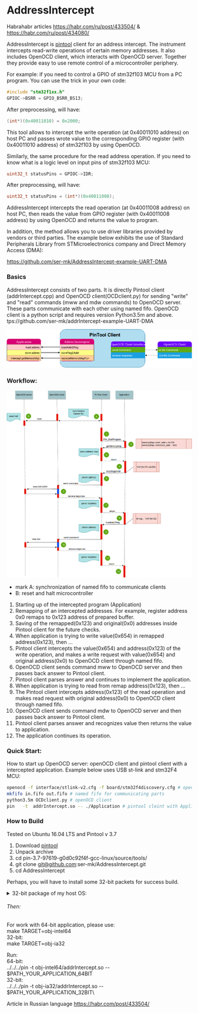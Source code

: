 # AddressIntercept

Habrahabr articles https://habr.com/ru/post/433504/ & https://habr.com/ru/post/434080/

AddressIntercept is [pintool](https://software.intel.com/en-us/articles/pin-a-dynamic-binary-instrumentation-tool "pintool") client for аn address intercept. The instrument intercepts read-write operations of certain memory addresses. It also includes OpenOCD client, which interacts with OpenOCD server. Together they provide easy to use remote control of a microcontroller periphery.

For example: if you need to control a GPIO of stm32f103 MCU from a PC program. You can  use the trick in your own code:
```cpp
#include "stm32f1xx.h"
GPIOC->BSRR = GPIO_BSRR_BS13;
```

After preprocessing, will have:
```cpp
(int*)(0x40011010) = 0x2000;
```

This tool allows to intercept the write operation (at 0x40011010 address) on host PC and passes wrote value to the corresponding GPIO register (with 0x40011010 address) of stm32f103 by using OpenOCD.

Similarly, the same procedure for the read address operation. If you need to know what is a logic level on input pins of stm32f103 MCU:
```cpp
uint32_t statusPins = GPIOС->IDR;
```

After preprocessing, will have:
```cpp
uint32_t statusPins = (int*)(0x40011008);
```

AddressIntercept intercepts the read operation (at 0x40011008 address) on host PC, then reads the value from GPIO register (with 0x40011008 address) by using OpenOCD and returns the value to program.

In addition, the method allows you to use driver libraries provided by vendors or third parties. The example below exhibits the use of Standard Peripherals Library​ from STMicroelectronics company and Direct Memory Access (DMA):

https://github.com/ser-mk/AddressIntercept-example-UART-DMA


### Basics
AddressIntercept consists of two parts. It is directly Pintool client (addrIntercept.cpp) and OpenOCD client(OCDclient.py) for  sending "write" and "read" commands (mww and mdw commands) to OpenOCD server. These parts communicate with each other using named fifo. OpenOCD client is a python script and requires version Python3.5m and above.
tps://github.com/ser-mk/addrIntercept-example-UART-DMA

![alt text](img/simple_schem.png "Show simple  scheme")

### Workflow:
![alt text](img/full_workflow.png "Workflow")

- mark A: synchronization of named fifo to communicate clients
- B: reset and halt microcontroller
1.  Starting up of the intercepted program (Application)
2.  Remapping of an intercepted addresses. For example, register address 0x0 remaps to 0x123 address of prepared buffer.
3.  Saving of the remapped(0x123) and original(0x0) addresses inside Pintool client for the future checks.
4.  When application is trying to write value(0x654) in remapped address(0x123), then ...
5.  Pintool client intercepts the value(0x654) and address(0x123) of the write operation, and makes a write request with value(0x654) and original address(0x0) to OpenOCD client through named fifo.
6. OpenOCD client sends command mww to OpenOCD server and then passes back answer to Pintool client.
7. Pintool client parses answer and continues to implement the application.
8. When application is trying to read from remap address(0x123), then ...
9. The Pintool client intercepts address(0x123) of the read operation and makes read request with original address(0x0) to OpenOCD client through named fifo.
10. OpenOCD client sends command mdw to OpenOCD server and then passes back answer to Pintool client.
11. Pintool client parses answer and recognizes value then returns the value to application.
12. The application continues its operation.


### Quick Start:
How to start up OpenOCD server: openOCD client and pintool client with a intercepted application. Example below uses USB st-link and stm32F4 MCU:
```bash
openocd -f interface/stlink-v2.cfg -f board/stm32f4discovery.cfg # openOCD server
mkfifo in.fifo out.fifo # named fifo for communicating parts
python3.5m OCDclient.py # openOCD client
pin   -t  addrIntercept.so -- ./Application # pintool cleint with Application
```

### How to Build
Tested on Ubuntu 16.04 LTS and Pintool v 3.7
1.  Download [pintool](https://software.intel.com/sites/landingpage/pintool/downloads/pin-3.7-97619-g0d0c92f4f-gcc-linux.tar.gzhttp:// "pintool")
2. Unpack archive
3. cd pin-3.7-97619-g0d0c92f4f-gcc-linux/source/tools/
4. git clone git@github.com:ser-mk/AddressIntercept.git
5. cd AddressIntercept

Perhaps, you will have to install some 32-bit packets for success build. 
<details><summary>32-bit package of my host OS:</summary>
<p>

gcc-5-base:i386, gcc-6-base:i386, libc6:i386, libc6-dev:i386, libdevmapper1.02.1:i386, libfreetype6:i386, libfreetype6-dev:i386, libgcc1:i386, libice6:i386, liblzma5:i386, libpcre16-3:i386, libpcre2-8-0:i386, libpcre3:i386, libpcre3-dev:i386, libpcre32-3:i386, libpcrecpp0v5:i386, libpng12-0:i386, libpng12-dev:i386, libselinux1:i386, libsm6:i386, libstdc++6:i386, libudev1:i386, libuuid1:i386, linux-libc-dev:i386, zlib1g:i386, zlib1g-dev:i386

</p>
</details>

###### Then:
For work with 64-bit application, please use:\
make TARGET=obj-intel64\
32-bit:\
make TARGET=obj-ia32

Run:\
64-bit:\
../../../pin -t obj-intel64/addrIntercept.so -- $PATH_YOUR_APPLICATION_64BIT\
32-bit:\
../../../pin -t obj-ia32/addrIntercept.so -- $PATH_YOUR_APPLICATION_32BIT\


Article in Russian language https://habr.com/post/433504/
